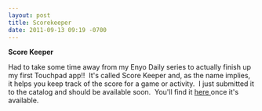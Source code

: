 ```yaml
---
layout: post
title: Scorekeeper
date: 2011-09-13 09:19 -0700
---
```


<p><strong>Score Keeper</strong></p>
<p>Had to take some time away from my Enyo Daily series to actually finish up my first Touchpad app!!  It's called Score Keeper and, as the name implies, it helps you keep track of the score for a game or activity.  I just submitted it to the catalog and should be available soon.  You'll find it <a target="_blank" href="http://developer.palm.com/appredirect/?packageid=com.tiqtech.scorekeeper">here </a>once it's available.</p>
